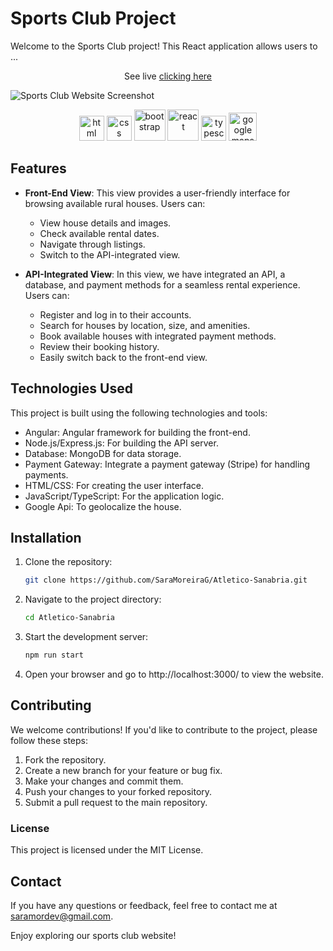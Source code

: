 # Sports Club Project

Welcome to the Sports Club project! This React application allows users to ... 

<p align="center">See live <a href="https://atleticosanabria.com/" target="_blank">clicking here</a></p>

![Sports Club Website Screenshot](src/assets/casarural.png)

<p align="center">
	<img src='https://upload.wikimedia.org/wikipedia/commons/thumb/3/38/HTML5_Badge.svg/2048px-HTML5_Badge.svg.png' alt='html' width='40'>
	<img src='https://upload.wikimedia.org/wikipedia/commons/thumb/6/62/CSS3_logo.svg/800px-CSS3_logo.svg.png' alt='css' width='40'>
	<img src='https://upload.wikimedia.org/wikipedia/commons/thumb/b/b2/Bootstrap_logo.svg/1200px-Bootstrap_logo.svg.png' alt='bootstrap' width='50'>
	<img src='https://upload.wikimedia.org/wikipedia/commons/thumb/a/a7/React-icon.svg/1024px-React-icon.svg.png' alt='react' width='50'>
	<img src='https://upload.wikimedia.org/wikipedia/commons/thumb/4/4c/Typescript_logo_2020.svg/2048px-Typescript_logo_2020.svg.png' alt='typescript' width='40'>
	<img src='https://cdn.iconscout.com/icon/free/png-256/free-google-maps-2863735-2378123.png'
	alt='google maps api' width='45'>
</p>

## Features

- **Front-End View**: This view provides a user-friendly interface for browsing available rural houses. Users can:
  - View house details and images.
  - Check available rental dates.
  - Navigate through listings.
  - Switch to the API-integrated view.

- **API-Integrated View**: In this view, we have integrated an API, a database, and payment methods for a seamless rental experience. Users can:
  - Register and log in to their accounts.
  - Search for houses by location, size, and amenities.
  - Book available houses with integrated payment methods.
  - Review their booking history.
  - Easily switch back to the front-end view.

## Technologies Used
This project is built using the following technologies and tools:
- Angular: Angular framework for building the front-end.
- Node.js/Express.js: For building the API server.
- Database: MongoDB for data storage.
- Payment Gateway: Integrate a payment gateway (Stripe) for handling payments.
- HTML/CSS: For creating the user interface.
- JavaScript/TypeScript: For the application logic.
- Google Api: To geolocalize the house.

## Installation

1. Clone the repository:
   ```bash
   git clone https://github.com/SaraMoreiraG/Atletico-Sanabria.git

2. Navigate to the project directory:
	```bash
	cd Atletico-Sanabria

3. Start the development server:
	```bash
	npm run start

4. Open your browser and go to http://localhost:3000/ to view the website.

## Contributing
We welcome contributions! If you'd like to contribute to the project, please follow these steps:

1. Fork the repository.
2. Create a new branch for your feature or bug fix.
3. Make your changes and commit them.
4. Push your changes to your forked repository.
5. Submit a pull request to the main repository.

### License
This project is licensed under the MIT License.

## Contact
If you have any questions or feedback, feel free to contact me at saramordev@gmail.com.

Enjoy exploring our sports club website!
